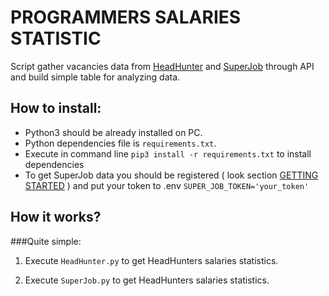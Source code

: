 # PROGRAMMERS SALARIES STATISTIC 
Script gather vacancies data from [HeadHunter](https://hh.ru/) and [SuperJob](https://superjob.ru) through API and build simple table for analyzing data.



## How to install:
 - Python3 should be already installed on PC.
 - Python dependencies file is `requirements.txt`.
 - Execute in command line `pip3 install -r requirements.txt` to install dependencies
 - To get SuperJob data you should be registered ( look section [GETTING STARTED](https://api.superjob.ru/#Getting%20started) ) and put your token to .env 
       `SUPER_JOB_TOKEN='your_token'`
       
 
 ## How it works?
 ###Quite simple:
1. Execute `HeadHunter.py` to get HeadHunters salaries statistics.
 
2. Execute `SuperJob.py` to get HeadHunters salaries statistics.
